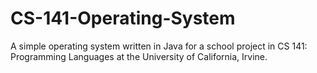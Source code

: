 # CS-141-Operating-System
A simple operating system written in Java for a school project in CS 141: Programming Languages at the University of California, Irvine.
